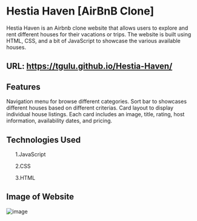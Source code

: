 # Hestia Haven [AirBnB Clone]

Hestia Haven is an Airbnb clone website that allows users to explore and rent different houses for their vacations or trips. The website is built using HTML, CSS, and a bit of JavaScript to showcase the various available houses.

## URL: https://tgulu.github.io/Hestia-Haven/

## Features
Navigation menu for browse different categories.
Sort bar to showcases different houses based on different criterias.
Card layout to display individual house listings.
Each card includes an image, title, rating, host information, availability dates, and pricing.

## Technologies Used

<ol>
1.JavaScript


2.CSS

3.HTML

</ol>

## Image of Website
![image](https://github.com/tgulu/Hestia-Haven/assets/86728005/d86facea-7de0-4345-8f33-bc1144b6a380)